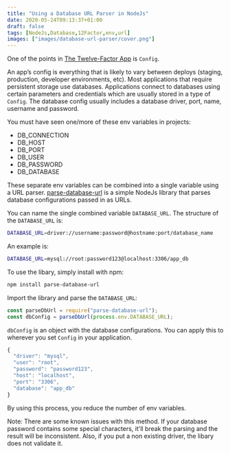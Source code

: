 ```yaml
---
title: "Using a Database URL Parser in NodeJs"
date: 2020-05-24T09:13:37+01:00
draft: false
tags: [NodeJs,Database,12Factor,env,url]
images: ["images/database-url-parser/cover.png"]
---
```



One of the points in [The Twelve-Factor App](https://12factor.net/) is `Config`.

 An app’s config is everything that is likely to vary between deploys (staging, production, developer environments, etc). Most applications that require persistent storage use databases. Applications connect to databases using certain parameters and credentials which are usually stored in a type of `Config`. The database config usually includes a database driver, port, name, username and password.

You must have seen one/more of these env variables in projects:

- DB_CONNECTION
- DB_HOST
- DB_PORT
- DB_USER
- DB_PASSWORD
- DB_DATABASE

These separate env variables can be combined into a single variable using a URL parser. [parse-database-url](https://www.npmjs.com/package/parse-database-url) is a simple NodeJs library that parses database configurations passed in as URLs.

You can name the single combined variable `DATABASE_URL`. The structure of the `DATABASE_URL` is:
```sh
DATABASE_URL=driver://username:password@hostname:port/database_name
```

An example is:

```sh
DATABASE_URL=mysql://root:password123@localhost:3306/app_db
```

To use the libary, simply install with npm:

```sh
npm install parse-database-url
```

Import the library and parse the `DATABASE_URL`:

```js
const parseDbUrl = require("parse-database-url");
const dbConfig = parseDbUrl(process.env.DATABASE_URL);
```

`dbConfig` is an object with the database configurations. You can apply this to wherever you set `Config` in your application.

```js
{
  "driver": "mysql",
  "user": "root",
  "password": "password123",
  "host": "localhost",
  "port": "3306",
  "database": "app_db"
}
```

By using this process, you reduce the number of env variables.

Note: There are some known issues with this method. If your database password contains some special characters, it'll break the parsing and the result will be inconsistent. Also, if you put a non existing driver, the libary does not validate it.
